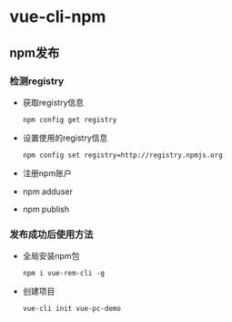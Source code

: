 # vue-cli-npm

## npm发布

### 检测registry

+ 获取registry信息

  ```
  npm config get registry
  ```

+ 设置使用的registry信息

  ```
  npm config set registry=http://registry.npmjs.org
  ```

+ 注册npm账户

+ npm adduser

+ npm publish



### 发布成功后使用方法

+ 全局安装npm包

  ```
  npm i vue-rem-cli -g
  ```

+ 创建项目

  ```
  vue-cli init vue-pc-demo
  ```

  






